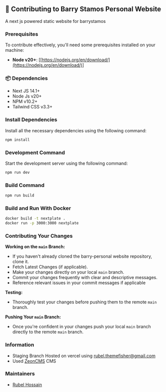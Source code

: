 ## 🌟 Contributing to Barry Stamos Personal Website

A next js powered static website for barrystamos

### Prerequisites

To contribute effectively, you'll need some prerequisites installed on your machine:

- **Node v20+**: [[https://nodejs.org/en/download/](https://nodejs.org/en/download/)]

### 📦 Dependencies

- Next JS 14.1+
- Node Js v20+
- NPM v10.2+
- Tailwind CSS v3.3+

### Install Dependencies

Install all the necessary dependencies using the following command:

```bash
npm install
```

### Development Command

Start the development server using the following command:

```bash
npm run dev
```

### Build Command

```bash
npm run build
```

### Build and Run With Docker

```bash
docker build -t nextplate .
docker run -p 3000:3000 nextplate
```

### Contributing Your Changes

**Working on the `main` Branch:**

- If you haven't already cloned the barry-personal website repository, clone it.
- Fetch Latest Changes (if applicable).
- Make your changes directly on your local `main` branch.
- Commit your changes frequently with clear and descriptive messages.
- Reference relevant issues in your commit messages if applicable

**Testing:**

- Thoroughly test your changes before pushing them to the remote `main` branch.

**Pushing Your `main` Branch:**

- Once you're confident in your changes push your local `main` branch directly to the remote `main` branch.

### Information

- Staging Branch Hosted on vercel using <rubel.themefisher@gmail.com>
- Used [ZeonCMS](https://zeoncms.com/) CMS

### Maintainers

- [Rubel Hossain](https://github.com/tfrubel)
